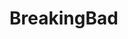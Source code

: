 ﻿# BreakingBad
 <img src="https://user-images.githubusercontent.com/88336042/197364387-9621fce6-f6f5-4f95-9955-d43a3093cc58.png" alt=""/>
 <img src="https://user-images.githubusercontent.com/88336042/197364413-20f20bfc-09ad-4e04-be66-c49b2d4d1c3e.png" alt=""/>
 <img src="https://user-images.githubusercontent.com/88336042/197364453-164a367c-530d-4994-aff4-58adc9834f50.png" alt=""/>

